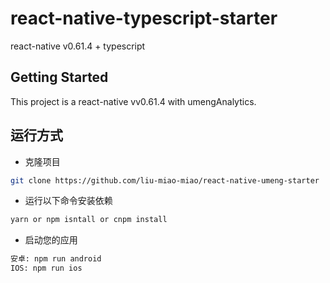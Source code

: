# react-native-typescript-starter
react-native v0.61.4 + typescript

## Getting Started

This project is a react-native vv0.61.4 with umengAnalytics.

## 运行方式

* 克隆项目

```sh
git clone https://github.com/liu-miao-miao/react-native-umeng-starter
```

* 运行以下命令安装依赖

```sh
yarn or npm isntall or cnpm install
```
 
* 启动您的应用
```sh
安卓: npm run android
IOS: npm run ios
```
